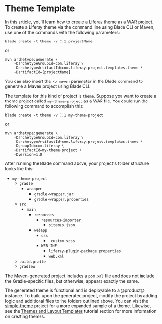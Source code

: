 # Theme Template [](id=theme-template)

In this article, you'll learn how to create a Liferay theme as a WAR project. To
create a Liferay theme via the command line using Blade CLI or Maven, use one of
the commands with the following parameters:

    blade create -t theme -v 7.1 projectName

or

    mvn archetype:generate \
        -DarchetypeGroupId=com.liferay \
        -DarchetypeArtifactId=com.liferay.project.templates.theme \
        -DartifactId=[projectName]

You can also insert the `-b maven` parameter in the Blade command to generate a
Maven project using Blade CLI.

The template for this kind of project is `theme`. Suppose you want to create a
theme project called `my-theme-project` as a WAR file. You could run the
following command to accomplish this:

    blade create -t theme -v 7.1 my-theme-project

or

    mvn archetype:generate \
        -DarchetypeGroupId=com.liferay \
        -DarchetypeArtifactId=com.liferay.project.templates.theme \
        -DgroupId=com.liferay \
        -DartifactId=my-theme-project \
        -Dversion=1.0

After running the Blade command above, your project's folder structure looks
like this: 

- `my-theme-project`
    - `gradle`
        - `wrapper`
            - `gradle-wrapper.jar`
            - `gradle-wrapper.properties`
    - `src`
        - `main`
            - `resources`
                - `resources-importer`
                    - `sitemap.json`
            - `webapp`
                - `css`
                    - `_custom.scss`
                - `WEB-INF`
                    - `liferay-plugin-package.properties`
                    - `web.xml`
    - `build.gradle`
    - `gradlew`

The Maven-generated project includes a `pom.xml` file and does not include the
Gradle-specific files, but otherwise, appears exactly the same.

The generated theme is functional and is deployable to a @product@ instance. To
build upon the generated project, modify the project by adding logic and
additional files to the folders outlined above. You can visit the
[simple-theme](/develop/reference/-/knowledge_base/7-0/theme) project for a more
expanded sample of a theme. Likewise, see the
[Themes and Layout Templates](/develop/tutorials/-/knowledge_base/7-0/themes-and-layout-templates)
tutorial section for more information on creating themes.
